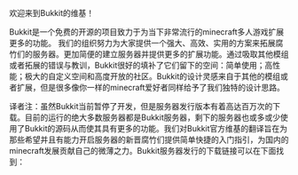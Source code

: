 欢迎来到Bukkit的维基！

Bukkit是一个免费的开源的项目致力于为当下非常流行的minecraft多人游戏扩展更多的功能。
我们的组织努力为大家提供一个强大、高效、实用的方案来拓展腐竹们的服务器。更加简便的建立服务器并提供更多的扩展功能。通过吸取其他模组或者拓展的错误与教训，Bukkit很好的填补了它们留下的空间：简单使用；高性能；极大的自定义空间和高度开放的社区。Bukkit的设计灵感来自于其他的模组或者扩展，但是很多像你一样的minecraft爱好者同样给予了我们独特的设计思路。

译者注：虽然Bukkit当前暂停了开发，但是服务器发行版本有着高达百万次的下载。目前的运行的绝大多数服务器都是Bukkit服务器，剩下的服务器也或多或少使用了Bukkit的源码从而使其具有更多的功能。我们对Bukkit官方维基的翻译旨在为那些希望并且有能力开启服务器的新晋腐竹们提供简单快捷的入门指引，为国内的minecraft发展贡献自己的微薄之力。Bukkit服务器发行的下载链接可以在下面找到：
